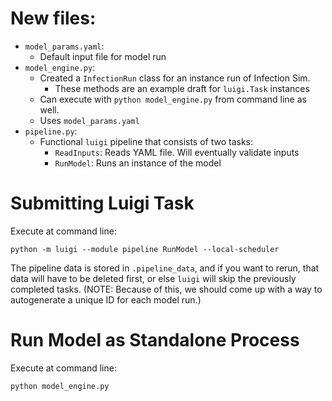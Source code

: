 # New files:

- `model_params.yaml`:
    +  Default input file for model run
- `model_engine.py`:
    + Created a `InfectionRun` class for an instance run of Infection Sim.
        - These methods are an example draft for `luigi.Task` instances
    + Can execute with `python model_engine.py` from command line as well.
    + Uses `model_params.yaml`
- `pipeline.py`:
    + Functional `luigi` pipeline that consists of two tasks: 
        - `ReadInputs`: Reads YAML file. Will eventually validate inputs
        - `RunModel`: Runs an instance of the model

# Submitting Luigi Task

Execute at command line:

    python -m luigi --module pipeline RunModel --local-scheduler

The pipeline data is stored in `.pipeline_data`, and if you want to rerun, that data will have to be deleted first, or else `luigi` will skip the previously completed tasks. (NOTE: Because of this, we should come up with a way to autogenerate a unique ID for each model run.)

# Run Model as Standalone Process

Execute at command line:

    python model_engine.py
